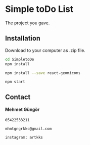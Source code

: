  # Simple toDo List 

The project you gave.

## Installation

 Download  to your computer as .zip file.

```bash
cd SimpletoDo
npm install

npm install --save react-geomicons 
```
```
npm start
```
 
## Contact
 #### Mehmet Güngör
```
05422533211
 
mhmtgngrkks@gmail.com
 
instagram: artkks
``` 
